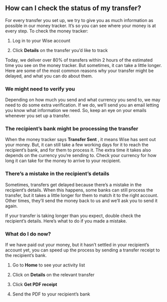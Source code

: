 ## How can I check the status of my transfer?  
For every transfer you set up, we try to give you as much information as possible in our money tracker. It’s so you can see where your money is at every step. To check the money tracker:

  1. Log in to your Wise account

  2. Click **Details** on the transfer you’d like to track




Today, we deliver over 80% of transfers within 2 hours of the estimated time you see on the money tracker. But sometimes, it can take a little longer. Here are some of the most common reasons why your transfer might be delayed, and what you can do about them.

### We might need to verify you

Depending on how much you send and what currency you send to, we may need to do some extra verification. If we do, we’ll send you an email letting you know what information we need. So, keep an eye on your emails whenever you set up a transfer.

### The recipient’s bank might be processing the transfer

When the money tracker says **Transfer Sent** , it means Wise has sent out your money. But, it can still take a few working days for it to reach the recipient’s bank, and for them to process it. The extra time it takes also depends on the currency you’re sending to. Check your currency for how long it can take for the money to arrive to your recipient.

### There’s a mistake in the recipient’s details

Sometimes, transfers get delayed because there’s a mistake in the recipient’s details. When this happens, some banks can still process the transfer, but it takes a little longer for them to match it to the right account. Other times, they’ll send the money back to us and we’ll ask you to send it again.

If your transfer is taking longer than you expect, double check the recipient’s details. Here’s what to do if you made a mistake.

### What do I do now?

If we have paid out your money, but it hasn’t settled in your recipient’s account yet, you can speed up the process by sending a transfer receipt to the recipient’s bank.

  1. Go to **Home** to see your activity list

  2. Click on **Details** on the relevant transfer

  3. Click **Get PDF receipt**

  4. Send the PDF to your recipient’s bank